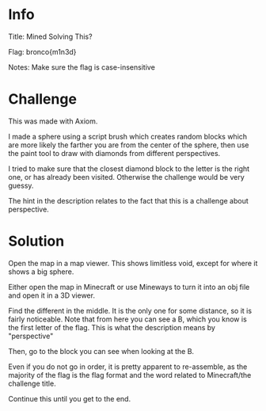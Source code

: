 # Info
Title: Mined Solving This?

Flag: bronco{m1n3d}

Notes: Make sure the flag is case-insensitive
# Challenge
This was made with Axiom.

I made a sphere using a script brush which creates random blocks which are more likely the farther you are from the center of the sphere, 
then use the paint tool to draw with diamonds from different perspectives.

I tried to make sure that the closest diamond block to the letter is the right one, or has already been visited. Otherwise the challenge would be very guessy.

The hint in the description relates to the fact that this is a challenge about perspective.
# Solution
Open the map in a map viewer. This shows limitless void, except for where it shows a big sphere.

Either open the map in Minecraft or use Mineways to turn it into an obj file and open it in a 3D viewer.

Find the different in the middle. It is the only one for some distance, so it is fairly noticeable.
Note that from here you can see a B, which you know is the first letter of the flag.
This is what the description means by "perspective"

Then, go to the block you can see when looking at the B.

Even if you do not go in order, it is pretty apparent to re-assemble, as the majority of the flag is the flag format and the word related to Minecraft/the challenge title.

Continue this until you get to the end.
